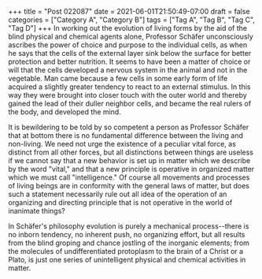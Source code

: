 +++
title = "Post 022087"
date = 2021-06-01T21:50:49-07:00
draft = false
categories = ["Category A", "Category B"]
tags = ["Tag A", "Tag B", "Tag C", "Tag D"]
+++
In working out the evolution of living forms by the aid of the blind physical and chemical agents alone, Professor Schäfer unconsciously ascribes the power of choice and purpose to the individual cells, as when he says that the cells of the external layer sink below the surface for better protection and better nutrition. It seems to have been a matter of choice or will that the cells developed a nervous system in the animal and not in the vegetable. Man came because a few cells in some early form of life acquired a slightly greater tendency to react to an external stimulus. In this way they were brought into closer touch with the outer world and thereby gained the lead of their duller neighbor cells, and became the real rulers of the body, and developed the mind.

It is bewildering to be told by so competent a person as Professor Schäfer that at bottom there is no fundamental difference between the living and non-living. We need not urge the existence of a peculiar vital force, as distinct from all other forces, but all distinctions between things are useless if we cannot say that a new behavior is set up in matter which we describe by the word "vital," and that a new principle is operative in organized matter which we must call "intelligence." Of course all movements and processes of living beings are in conformity with the general laws of matter, but does such a statement necessarily rule out all idea of the operation of an organizing and directing principle that is not operative in the world of inanimate things?

In Schäfer's philosophy evolution is purely a mechanical process--there is no inborn tendency, no inherent push, no organizing effort, but all results from the blind groping and chance jostling of the inorganic elements; from the molecules of undifferentiated protoplasm to the brain of a Christ or a Plato, is just one series of unintelligent physical and chemical activities in matter.
